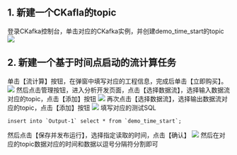 ## 1. 新建一个CKafla的topic
登录CKafka控制台，单击对应的CKafka实例，并创建demo_time_start的topic
![](https://main.qcloudimg.com/raw/92374bdbe45c5ed78d720194241d7e98.png)
## 2.  新建一个基于时间点启动的流计算任务
单击【流计算】按钮，在弹窗中填写对应的工程信息，完成后单击【立即购买】。
![](https://main.qcloudimg.com/raw/1639d6b745d5cfdfe2c6c8b19ea0f558.png)
然后点击管理按钮，进入分析开发页面，点击【选择数据流】，选择输入数据流对应的topic，点击【添加】按钮
![](https://main.qcloudimg.com/raw/78093197111209f797ef0510cf02b4ee.png)
再次点击【选择数据流】，选择输出数据流对应的topic，点击【添加】按钮
![](https://main.qcloudimg.com/raw/cb6d1f82b0a4b9f5ec59d95c5de4386f.png)
填写对应的测试SQL
```
insert into `Output-1` select * from `demo_time_start`;
```
然后点击【保存并发布运行】，选择指定读取的时间，点击【确认】
![](https://main.qcloudimg.com/raw/a316881c705c3e6a1c06a63af47fcd31.png)
然后在对应的topic数据对应的时间和数据以逗号分隔符分割即可
